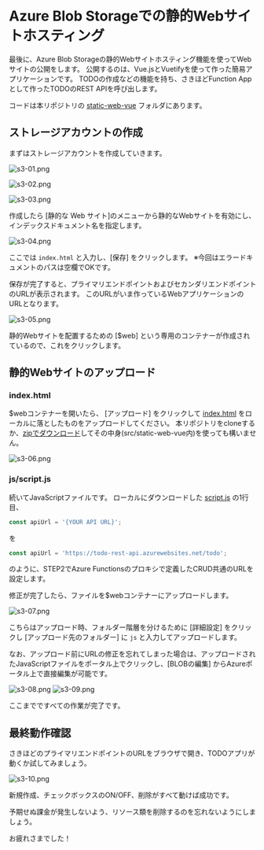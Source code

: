 # Azure Blob Storageでの静的Webサイトホスティング

最後に、Azure Blob Storageの静的Webサイトホスティング機能を使ってWebサイトの公開をします。
公開するのは、Vue.jsとVuetifyを使って作った簡易アプリケーションです。
TODOの作成などの機能を持ち、さきほどFunction Appとして作ったTODOのREST APIを呼び出します。

コードは本リポジトリの [static-web-vue](../src/static-web-vue) フォルダにあります。

## ストレージアカウントの作成

まずはストレージアカウントを作成していきます。

![s3-01.png](images/s3-01.png)

![s3-02.png](images/s3-02.png)

![s3-03.png](images/s3-03.png)

作成したら [静的な Web サイト]のメニューから静的なWebサイトを有効にし、インデックスドキュメント名を指定します。

![s3-04.png](images/s3-04.png)

ここでは `index.html` と入力し、[保存] をクリックします。
※今回はエラードキュメントのパスは空欄でOKです。

保存が完了すると、プライマリエンドポイントおよびセカンダリエンドポイントのURLが表示されます。
このURLがいま作っているWebアプリケーションのURLとなります。

![s3-05.png](images/s3-05.png)

静的Webサイトを配置するための [$web] という専用のコンテナーが作成されているので、これをクリックします。


## 静的Webサイトのアップロード

### index.html

$webコンテナーを開いたら、 [アップロード] をクリックして [index.html](https://raw.githubusercontent.com/himanago/azure-serverless-webapp-hands-on/master/hands-on/src/static-web-vue/index.html) をローカルに落としたものをアップロードしてください。
本リポジトリをcloneするか、[zipでダウンロード](https://github.com/himanago/azure-serverless-webapp-hands-on/archive/master.zip)してその中身(src/static-web-vue内)を使っても構いません。

![s3-06.png](images/s3-06.png)

### js/script.js

続いてJavaScriptファイルです。
ローカルにダウンロードした [script.js](https://raw.githubusercontent.com/himanago/azure-serverless-webapp-hands-on/master/hands-on/src/static-web-vue/js/script.js) の1行目、

```js
const apiUrl = '{YOUR API URL}';
```

を

```js
const apiUrl = 'https://todo-rest-api.azurewebsites.net/todo';
```

のように、STEP2でAzure Functionsのプロキシで定義したCRUD共通のURLを設定します。

修正が完了したら、ファイルを$webコンテナーにアップロードします。

![s3-07.png](images/s3-07.png)

こちらはアップロード時、フォルダー階層を分けるために [詳細設定] をクリックし [アップロード先のフォルダー] に `js` と入力してアップロードします。

なお、アップロード前にURLの修正を忘れてしまった場合は、アップロードされたJavaScriptファイルをポータル上でクリックし、[BLOBの編集] からAzureポータル上で直接編集が可能です。

![s3-08.png](images/s3-08.png)
![s3-09.png](images/s3-09.png)

ここまでですべての作業が完了です。

## 最終動作確認

さきほどのプライマリエンドポイントのURLをブラウザで開き、TODOアプリが動くか試してみましょう。

![s3-10.png](images/s3-10.png)

新規作成、チェックボックスのON/OFF、削除がすべて動けば成功です。

予期せぬ課金が発生しないよう、リソース類を削除するのを忘れないようにしましょう。

お疲れさまでした！
